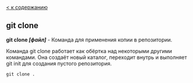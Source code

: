 [< к содержанию](./readme.md)

## git clone

**git clone *[файл]*** - Команда для применения копии в репозитории.

 Команда git clone работает как обёртка над некоторыми другими командами. Она создаёт новый каталог, переходит внутрь и выполняет git init для создания пустого репозитория.

```bash=
git clone .
```